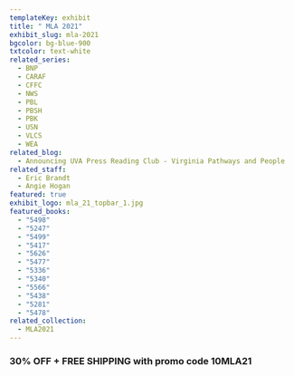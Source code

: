 ```yaml
---
templateKey: exhibit
title: " MLA 2021"
exhibit_slug: mla-2021
bgcolor: bg-blue-900
txtcolor: text-white
related_series:
  - BNP
  - CARAF
  - CFFC
  - NWS
  - PBL
  - PBSH
  - PBK
  - USN
  - VLCS
  - WEA
related_blog:
  - Announcing UVA Press Reading Club - Virginia Pathways and People
related_staff:
  - Eric Brandt
  - Angie Hogan
featured: true
exhibit_logo: mla_21_topbar_1.jpg
featured_books:
  - "5498"
  - "5247"
  - "5499"
  - "5417"
  - "5626"
  - "5477"
  - "5336"
  - "5340"
  - "5566"
  - "5438"
  - "5281"
  - "5478"
related_collection:
  - MLA2021
---
```

### 30% OFF + FREE SHIPPING with promo code 10MLA21